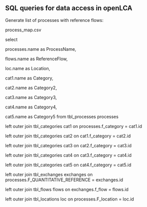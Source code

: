 ## SQL queries for data access in openLCA

Generate list of processes with reference flows:

process_map.csv

select

processes.name as ProcessName,

flows.name as ReferenceFlow,

loc.name as Location,

cat1.name as Category,

cat2.name as Category2,

cat3.name as Category3,

cat4.name as Category4,

cat5.name as Category5 from tbl_processes processes

left outer join tbl_categories cat1 on processes.f_category = cat1.id

left outer join tbl_categories cat2 on cat1.f_category = cat2.id

left outer join tbl_categories cat3 on cat2.f_category = cat3.id

left outer join tbl_categories cat4 on cat3.f_category = cat4.id

left outer join tbl_categories cat5 on cat4.f_category = cat5.id

left outer join tbl_exchanges exchanges on processes.F_QUANTITATIVE_REFERENCE = exchanges.id

left outer join tbl_flows flows on exchanges.f_flow = flows.id

left outer join tbl_locations loc on processes.F_location = loc.id


